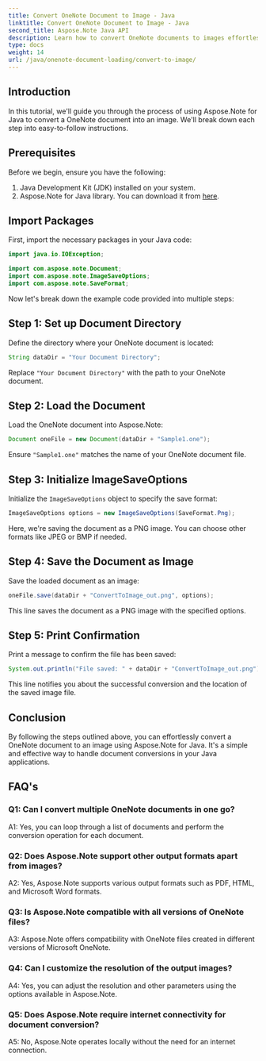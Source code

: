 ```yaml
---
title: Convert OneNote Document to Image - Java
linktitle: Convert OneNote Document to Image - Java
second_title: Aspose.Note Java API
description: Learn how to convert OneNote documents to images effortlessly using Aspose.Note for Java.
type: docs
weight: 14
url: /java/onenote-document-loading/convert-to-image/
---
```

## Introduction

In this tutorial, we'll guide you through the process of using Aspose.Note for Java to convert a OneNote document into an image. We'll break down each step into easy-to-follow instructions.

## Prerequisites

Before we begin, ensure you have the following:

1. Java Development Kit (JDK) installed on your system.
2. Aspose.Note for Java library. You can download it from [here](https://releases.aspose.com/note/java/).

## Import Packages

First, import the necessary packages in your Java code:

```java
import java.io.IOException;

import com.aspose.note.Document;
import com.aspose.note.ImageSaveOptions;
import com.aspose.note.SaveFormat;
```

Now let's break down the example code provided into multiple steps:

## Step 1: Set up Document Directory

Define the directory where your OneNote document is located:

```java
String dataDir = "Your Document Directory";
```

Replace `"Your Document Directory"` with the path to your OneNote document.

## Step 2: Load the Document

Load the OneNote document into Aspose.Note:

```java
Document oneFile = new Document(dataDir + "Sample1.one");
```

Ensure `"Sample1.one"` matches the name of your OneNote document file.

## Step 3: Initialize ImageSaveOptions

Initialize the `ImageSaveOptions` object to specify the save format:

```java
ImageSaveOptions options = new ImageSaveOptions(SaveFormat.Png);
```

Here, we're saving the document as a PNG image. You can choose other formats like JPEG or BMP if needed.

## Step 4: Save the Document as Image

Save the loaded document as an image:

```java
oneFile.save(dataDir + "ConvertToImage_out.png", options);
```

This line saves the document as a PNG image with the specified options.

## Step 5: Print Confirmation

Print a message to confirm the file has been saved:

```java
System.out.println("File saved: " + dataDir + "ConvertToImage_out.png");
```

This line notifies you about the successful conversion and the location of the saved image file.

## Conclusion

By following the steps outlined above, you can effortlessly convert a OneNote document to an image using Aspose.Note for Java. It's a simple and effective way to handle document conversions in your Java applications.

## FAQ's

### Q1: Can I convert multiple OneNote documents in one go?

A1: Yes, you can loop through a list of documents and perform the conversion operation for each document.

### Q2: Does Aspose.Note support other output formats apart from images?

A2: Yes, Aspose.Note supports various output formats such as PDF, HTML, and Microsoft Word formats.

### Q3: Is Aspose.Note compatible with all versions of OneNote files?

A3: Aspose.Note offers compatibility with OneNote files created in different versions of Microsoft OneNote.

### Q4: Can I customize the resolution of the output images?

A4: Yes, you can adjust the resolution and other parameters using the options available in Aspose.Note.

### Q5: Does Aspose.Note require internet connectivity for document conversion?

A5: No, Aspose.Note operates locally without the need for an internet connection.
